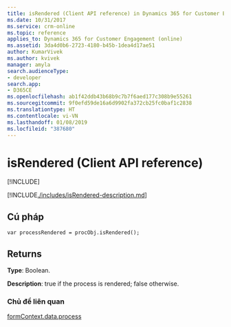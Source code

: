 ```yaml
---
title: isRendered (Client API reference) in Dynamics 365 for Customer Engagement| MicrosoftDocs
ms.date: 10/31/2017
ms.service: crm-online
ms.topic: reference
applies_to: Dynamics 365 for Customer Engagement (online)
ms.assetid: 3da4d0b6-2723-4180-b45b-1dea4d17ae51
author: KumarVivek
ms.author: kvivek
manager: amyla
search.audienceType:
- developer
search.app:
- D365CE
ms.openlocfilehash: ab1f42ddb43b68b9c7b7f6aed177c308b9e55261
ms.sourcegitcommit: 9f0efd59de16a6d9902fa372cb25fc0baf1c2838
ms.translationtype: HT
ms.contentlocale: vi-VN
ms.lasthandoff: 01/08/2019
ms.locfileid: "387680"
---
```

# <a name="isrendered-client-api-reference"></a>isRendered (Client API reference)

[!INCLUDE[](../../../../../includes/cc_applies_to_update_9_0_0.md)]

[!INCLUDE[./includes/isRendered-description.md](./includes/isRendered-description.md)]

## <a name="syntax"></a>Cú pháp

`var processRendered = procObj.isRendered();`

## <a name="returns"></a>Returns

**Type**: Boolean. 

**Description**: true if the process is rendered; false otherwise.

### <a name="related-topics"></a>Chủ đề liên quan
 
[formContext.data.process](../../formContext-data-process.md)

